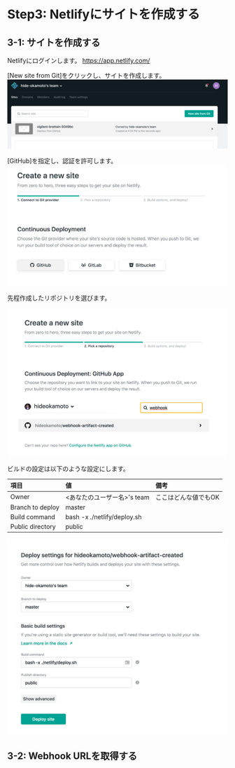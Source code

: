 # Step3: Netlifyにサイトを作成する

## 3-1: サイトを作成する
Netlifyにログインします。
https://app.netlify.com/

[New site from Git]をクリックし、サイトを作成します。
![workshop screenshot](./img/10.png)

[GitHub]を指定し、認証を許可します。
![workshop screenshot](./img/11.png)

先程作成したリポジトリを選びます。

![workshop screenshot](./img/12.png)

ビルドの設定は以下のような設定にします。

|項目|値|備考|
|:--|:--|:--|
|Owner|<あなたのユーザー名>'s team|ここはどんな値でもOK|
|Branch to deploy|master||
|Build command|bash -x ./netlify/deploy.sh||
|Public directory|public||

![workshop screenshot](./img/13.png)

## 3-2: Webhook URLを取得する